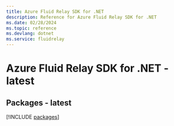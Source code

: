 ```yaml
---
title: Azure Fluid Relay SDK for .NET
description: Reference for Azure Fluid Relay SDK for .NET
ms.date: 02/28/2024
ms.topic: reference
ms.devlang: dotnet
ms.service: fluidrelay
---
```

# Azure Fluid Relay SDK for .NET - latest
## Packages - latest
[!INCLUDE [packages](fluid-relay-index.md)]